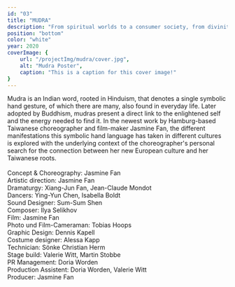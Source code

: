 ```yaml
---
id: "03"
title: "MUDRA"
description: "From spiritual worlds to a consumer society, from divinity to profanity"
position: "bottom"
color: "white"
year: 2020
coverImage: {
    url: "/projectImg/mudra/cover.jpg",
    alt: "Mudra Poster",
    caption: "This is a caption for this cover image!"
}
---
```

Mudra is an Indian word, rooted in Hinduism, that denotes a single symbolic
hand gesture, of which there are many, also found in everyday life. Later
adopted by Buddhism, mudras present a direct link to the enlightened self
and the energy needed to find it. In the newest work by Hamburg-based
Taiwanese choreographer and film-maker Jasmine Fan, the different
manifestations this symbolic hand language has taken in different cultures
is explored with the underlying context of the choreographer's personal
search for the connection between her new European culture and her
Taiwanese roots.
<br>
<br>
Concept & Choreography: Jasmine Fan<br>
Artistic direction: Jasmine Fan<br>
Dramaturgy: Xiang-Jun Fan, Jean-Claude Mondot<br>
Dancers: Ying-Yun Chen, Isabella Boldt<br>
Sound Designer: Sum-Sum Shen<br>
Composer: Ilya Selikhov<br>
Film: Jasmine Fan<br>
Photo und Film-Cameraman: Tobias Hoops<br>
Graphic Design: Dennis Kapell<br>
Costume designer: Alessa Kapp<br>
Technician: Sönke Christian Herm<br>
Stage build: Valerie Witt, Martin Stobbe<br>
PR Management: Doria Worden<br>
Production Assistent: Doria Worden, Valerie Witt<br>
Producer: Jasmine Fan<br>
